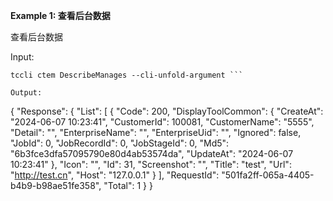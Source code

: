 **Example 1: 查看后台数据**

查看后台数据

Input: 

```
tccli ctem DescribeManages --cli-unfold-argument ```

Output: 
```
{
    "Response": {
        "List": [
            {
                "Code": 200,
                "DisplayToolCommon": {
                    "CreateAt": "2024-06-07 10:23:41",
                    "CustomerId": 100081,
                    "CustomerName": "5555",
                    "Detail": "",
                    "EnterpriseName": "",
                    "EnterpriseUid": "",
                    "Ignored": false,
                    "JobId": 0,
                    "JobRecordId": 0,
                    "JobStageId": 0,
                    "Md5": "6b3fce3dfa57095790e80d4ab53574da",
                    "UpdateAt": "2024-06-07 10:23:41"
                },
                "Icon": "",
                "Id": 31,
                "Screenshot": "",
                "Title": "test",
                "Url": "http://test.cn",
                "Host": "127.0.0.1"
            }
        ],
        "RequestId": "501fa2ff-065a-4405-b4b9-b98ae51fe358",
        "Total": 1
    }
}
```

